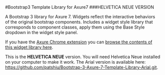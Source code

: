 #Bootstrap3 Template Library for Axure7
###HELVETICA NEUE VERSION

A Bootstrap 3 library for Axure 7. Widgets reflect the interactive behaviors of the original bootstrap components. Includes a widget style library that corresponds to component classes, apply them using the Base Style dropdown in the widget style panel. 

If you have the <a href="https://chrome.google.com/webstore/detail/axure-rp-extension-for-ch/dogkpdfcklifaemcdfbildhcofnopogp?hl=en-US" target="_blank">Axure Chrome extension</a> you can <a href="http://patshiu.com/bootstrap3-axure7-template-library-helvetica">browse the contents of this widget library here</a>.

This is the **HELVETICA NEUE** version. You will need Helvetica Neue installed on your computer to make it work. The Arial version is available here: <a href="https://github.com/patshiu/Bootstrap-3-Axure-7-Template-Library-Arial.git">https://github.com/patshiu/Bootstrap-3-Axure-7-Template-Library-Arial.git</a>.